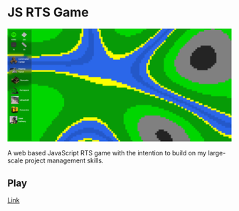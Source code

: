 # JS RTS Game

![Preview with map and UI](images/preview.png)

A web based JavaScript RTS game with the intention to build on my large-scale project management skills.

## Play

[Link](https://carsonburke.github.io/JS-RTS-Game/src/)
